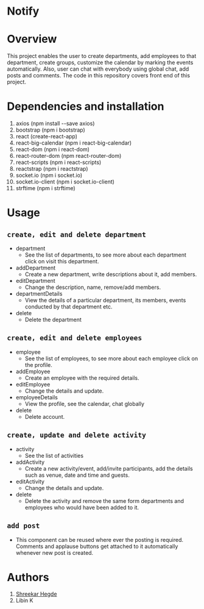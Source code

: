 # Notify
# Overview 
This project enables the user to create departments, add employees to that department, create groups, customize the calendar by marking the events automatically. Also, user can chat with everybody using global chat, add posts and comments. The code in this repository covers front end of this project.
# Dependencies and installation
1. axios (npm install --save axios)
2. bootstrap (npm i bootstrap)
3. react (create-react-app)
4. react-big-calendar (npm i react-big-calendar)
5. react-dom (npm i react-dom)
6. react-router-dom (npm react-router-dom)
7. react-scripts (npm i react-scripts)
8. reactstrap (npm i reactstrap)
9. socket.io (npm i socket.io)
10. socket.io-client (npm i socket.io-client)
11. strftime (npm i strftime)
# Usage
 ## `create, edit and delete department`
- department
  - See the list of departments, to see more about each department click on visit this department.
- addDepartment
  - Create a new department, write descriptions about it, add members.
- editDepartment
  - Change the description, name, remove/add members.
- departmentDetails
  - View the details of a particular department, its members, events conducted by that department etc.
- delete
  - Delete the department
## `create, edit and delete employees`
- employee
  - See the list of employees, to see more about each employee click on the profile.
- addEmployee
  - Create an employee with the required details.
- editEmployee
  - Change the details and update.
- employeeDetails
  - View the profile, see the calendar, chat globally
- delete
  - Delete account.
## `create, update and delete activity`
- activity
  - See the list of activities
- addActivity
  - Create a new activity/event, add/invite participants, add the details such as venue, date and time and guests.
- editActivity
  - Change the details and update.
- delete
  - Delete the activity and remove the same form departments and employees who would have been added to it.
## `add post`
  - This component can be reused where ever the posting is required. Comments and applause buttons get attached to it     automatically whenever new post is created.
# Authors
1. [Shreekar Hegde](https://github.com/shreekarhegde) 
2. Libin K



